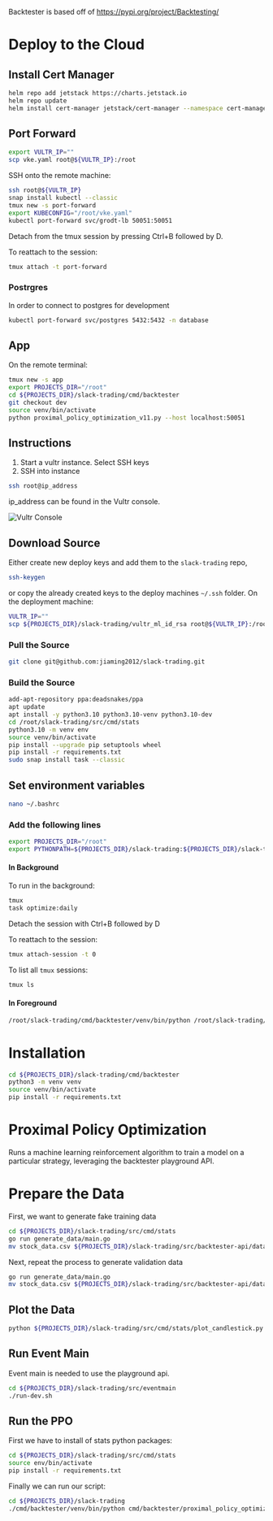 Backtester is based off of https://pypi.org/project/Backtesting/

# Deploy to the Cloud

## Install Cert Manager
``` bash
helm repo add jetstack https://charts.jetstack.io
helm repo update
helm install cert-manager jetstack/cert-manager --namespace cert-manager --create-namespace --version v1.5.3 --set installCRDs=true
```

## Port Forward
``` bash
export VULTR_IP=""
scp vke.yaml root@${VULTR_IP}:/root
```

SSH onto the remote machine:
``` bash
ssh root@${VULTR_IP}
snap install kubectl --classic
tmux new -s port-forward
export KUBECONFIG="/root/vke.yaml"
kubectl port-forward svc/grodt-lb 50051:50051
```
Detach from the tmux session by pressing Ctrl+B followed by D.

To reattach to the session: 
``` bash
tmux attach -t port-forward
```

### Postrgres
In order to connect to postgres for development
``` bash
kubectl port-forward svc/postgres 5432:5432 -n database
```

## App
On the remote terminal:
``` bash
tmux new -s app
export PROJECTS_DIR="/root"
cd ${PROJECTS_DIR}/slack-trading/cmd/backtester
git checkout dev
source venv/bin/activate
python proximal_policy_optimization_v11.py --host localhost:50051
```

## Instructions
1. Start a vultr instance. Select SSH keys
2. SSH into instance
``` bash
ssh root@ip_address
```
ip_address can be found in the Vultr console.

![Vultr Console](<Screenshot 2024-11-04 at 10.00.35 AM.png>)

## Download Source
Either create new deploy keys and add them to the `slack-trading` repo, 
``` bash
ssh-keygen
```
or copy the already created keys to the deploy machines `~/.ssh` folder. On the deployment machine:
``` bash
VULTR_IP=""
scp ${PROJECTS_DIR}/slack-trading/vultr_ml_id_rsa root@${VULTR_IP}:/root/.ssh/id_rsa
```
### Pull the Source
``` bash
git clone git@github.com:jiaming2012/slack-trading.git
```

### Build the Source
``` bash
add-apt-repository ppa:deadsnakes/ppa
apt update
apt install -y python3.10 python3.10-venv python3.10-dev
cd /root/slack-trading/src/cmd/stats
python3.10 -m venv env
source venv/bin/activate
pip install --upgrade pip setuptools wheel
pip install -r requirements.txt
sudo snap install task --classic
```

## Set environment variables
``` bash
nano ~/.bashrc
```

### Add the following lines
``` bash
export PROJECTS_DIR="/root"
export PYTHONPATH=${PROJECTS_DIR}/slack-trading:${PROJECTS_DIR}/slack-trading/src/cmd/stats:${PYTHONPATH}
```

#### In Background
To run in the background:
``` bash
tmux
task optimize:daily
```
Detach the session with Ctrl+B followed by D

To reattach to the session:
``` bash
tmux attach-session -t 0
```

To list all `tmux` sessions:
``` bash
tmux ls
```

#### In Foreground
``` bash
/root/slack-trading/cmd/backtester/venv/bin/python /root/slack-trading/cmd/backtester/proximal_policy_optimization_v3_5.py
```

# Installation
``` bash
cd ${PROJECTS_DIR}/slack-trading/cmd/backtester
python3 -m venv venv
source venv/bin/activate
pip install -r requirements.txt
```

# Proximal Policy Optimization
Runs a machine learning reinforcement algorithm to train a model on a particular strategy, leveraging the backtester playground API.

# Prepare the Data
First, we want to generate fake training data
``` bash
cd ${PROJECTS_DIR}/slack-trading/src/cmd/stats
go run generate_data/main.go
mv stock_data.csv ${PROJECTS_DIR}/slack-trading/src/backtester-api/data/training_data.csv
```

Next, repeat the process to generate validation data
``` bash
go run generate_data/main.go
mv stock_data.csv ${PROJECTS_DIR}/slack-trading/src/backtester-api/data/validation_data.csv
```

## Plot the Data
``` bash
python ${PROJECTS_DIR}/slack-trading/src/cmd/stats/plot_candlestick.py ${PROJECTS_DIR}/slack-trading/src/backtester-api/data/training_data.csv
```

## Run Event Main
Event main is needed to use the playground api.
``` bash
cd ${PROJECTS_DIR}/slack-trading/src/eventmain
./run-dev.sh
```

## Run the PPO
First we have to install of stats python packages:
``` bash
cd ${PROJECTS_DIR}/slack-trading/src/cmd/stats
source env/bin/activate
pip install -r requirements.txt
```

Finally we can run our script:
``` bash
cd ${PROJECTS_DIR}/slack-trading
./cmd/backtester/venv/bin/python cmd/backtester/proximal_policy_optimization.py
```